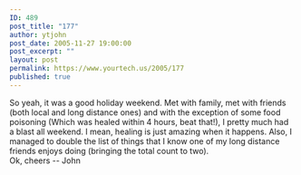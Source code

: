 ```yaml
---
ID: 489
post_title: "177"
author: ytjohn
post_date: 2005-11-27 19:00:00
post_excerpt: ""
layout: post
permalink: https://www.yourtech.us/2005/177
published: true
---
```

So yeah, it was a good holiday weekend.  Met with family, met with friends (both local and long distance ones) and with the exception of some food poisoning (Which was healed within 4 hours, beat that!), I pretty much had a blast all weekend.  I mean, healing is just amazing when it happens.  Also, I managed to double the list of things that I know one of my long distance friends enjoys doing (bringing the total count to two).<br />
Ok, cheers -- John